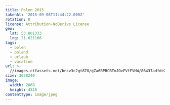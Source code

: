 ```yaml
---
title: Polen 2015
takenAt: '2015-09-08T11:44:22.000Z'
rotation: 0
license: Attribution-NoDerivs License
geo:
  lat: 53.801333
  lng: 21.621166
tags:
  - polen
  - poland
  - urlaub
  - vacation
url: >-
  //images.ctfassets.net/bncv3c2gt878/gZa6RPRCBTmJOvFVfFVHW/86437adfde2c6ab5990d87a13b901220/polen-2015_25324858394_o
size: 3628240
image:
  width: 2868
  height: 4310
contentType: image/jpeg
---
```


